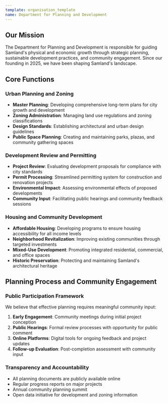 ```yaml
---
template: organisation_template
name: Department for Planning and Development
---
```


## Our Mission

The Department for Planning and Development is responsible for guiding Samland's physical and economic growth through strategic planning, sustainable development practices, and community engagement. Since our founding in 2025, we have been shaping Samland's landscape.

## Core Functions

### Urban Planning and Zoning
- **Master Planning**: Developing comprehensive long-term plans for city growth and development
- **Zoning Administration**: Managing land use regulations and zoning classifications
- **Design Standards**: Establishing architectural and urban design guidelines
- **Public Space Planning**: Creating and maintaining parks, plazas, and community gathering spaces

### Development Review and Permitting
- **Project Review**: Evaluating development proposals for compliance with city standards
- **Permit Processing**: Streamlined permitting system for construction and renovation projects
- **Environmental Impact**: Assessing environmental effects of proposed developments
- **Community Input**: Facilitating public hearings and community feedback sessions

### Housing and Community Development
- **Affordable Housing**: Developing programs to ensure housing accessibility for all income levels
- **Neighborhood Revitalization**: Improving existing communities through targeted investments
- **Mixed-Use Development**: Promoting integrated residential, commercial, and office spaces
- **Historic Preservation**: Protecting and maintaining Samland's architectural heritage

## Planning Process and Community Engagement

### Public Participation Framework
We believe that effective planning requires meaningful community input:

1. **Early Engagement**: Community meetings during initial project conception
2. **Public Hearings**: Formal review processes with opportunity for public comment
3. **Online Platforms**: Digital tools for ongoing feedback and project updates
4. **Follow-up Evaluation**: Post-completion assessment with community input

### Transparency and Accountability
- All planning documents are publicly available online
- Regular progress reports on major projects
- Annual community planning summit
- Open data initiative for development and zoning information